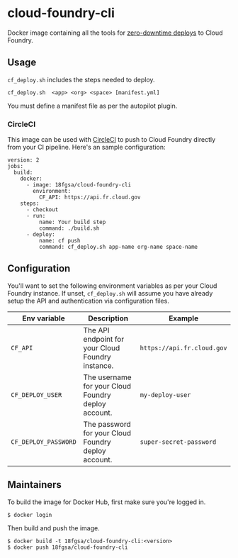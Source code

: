 # cloud-foundry-cli

Docker image containing all the tools for [zero-downtime
deploys](https://github.com/contraband/autopilot) to Cloud Foundry.


## Usage

`cf_deploy.sh` includes the steps needed to deploy.

    cf_deploy.sh  <app> <org> <space> [manifest.yml]

You must define a manifest file as per the autopilot plugin.

### CircleCI

This image can be used with [CircleCI](https://circleci.com/) to push to Cloud
Foundry directly from your CI pipeline. Here's an sample configuration:

```
version: 2
jobs:
  build:
    docker:
      - image: 18fgsa/cloud-foundry-cli
        environment:
          CF_API: https://api.fr.cloud.gov
    steps:
      - checkout
      - run:
          name: Your build step
          command: ./build.sh
      - deploy:
          name: cf push
          command: cf_deploy.sh app-name org-name space-name
```


## Configuration

You'll want to set the following environment variables as per your Cloud Foundry instance. If unset, `cf_deploy.sh` will assume you have already setup the API and authentication via configuration files.

Env variable | Description | Example
--- | --- | ---
`CF_API` | The API endpoint for your Cloud Foundry instance.  | `https://api.fr.cloud.gov`
`CF_DEPLOY_USER` | The username for your Cloud Foundry deploy account.  | `my-deploy-user`
`CF_DEPLOY_PASSWORD` | The password for your Cloud Foundry deploy account.  | `super-secret-password`


## Maintainers

To build the image for Docker Hub, first make sure you're logged in.

    $ docker login

Then build and push the image.

    $ docker build -t 18fgsa/cloud-foundry-cli:<version>
    $ docker push 18fgsa/cloud-foundry-cli
